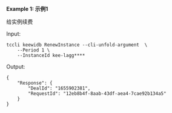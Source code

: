 **Example 1: 示例1**

给实例续费

Input: 

```
tccli keewidb RenewInstance --cli-unfold-argument  \
    --Period 1 \
    --InstanceId kee-lagg****
```

Output: 
```
{
    "Response": {
        "DealId": "1655902381",
        "RequestId": "12eb8b4f-8aab-43df-aea4-7cae92b134a5"
    }
}
```

